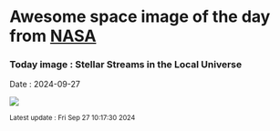 
# Awesome space image of the day from [NASA](https://api.nasa.gov/)

### Today image : Stellar Streams in the Local Universe
Date : 2024-09-27

![](https://apod.nasa.gov/apod/image/2409/SSSGreatestHits1024.png)

<small>Latest update : Fri Sep 27 10:17:30 2024</small>
        